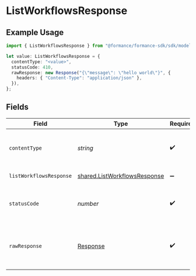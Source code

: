 # ListWorkflowsResponse

## Example Usage

```typescript
import { ListWorkflowsResponse } from "@formance/formance-sdk/sdk/models/operations";

let value: ListWorkflowsResponse = {
  contentType: "<value>",
  statusCode: 410,
  rawResponse: new Response("{\"message\": \"hello world\"}", {
    headers: { "Content-Type": "application/json" },
  }),
};
```

## Fields

| Field                                                                               | Type                                                                                | Required                                                                            | Description                                                                         |
| ----------------------------------------------------------------------------------- | ----------------------------------------------------------------------------------- | ----------------------------------------------------------------------------------- | ----------------------------------------------------------------------------------- |
| `contentType`                                                                       | *string*                                                                            | :heavy_check_mark:                                                                  | HTTP response content type for this operation                                       |
| `listWorkflowsResponse`                                                             | [shared.ListWorkflowsResponse](../../../sdk/models/shared/listworkflowsresponse.md) | :heavy_minus_sign:                                                                  | List of workflows                                                                   |
| `statusCode`                                                                        | *number*                                                                            | :heavy_check_mark:                                                                  | HTTP response status code for this operation                                        |
| `rawResponse`                                                                       | [Response](https://developer.mozilla.org/en-US/docs/Web/API/Response)               | :heavy_check_mark:                                                                  | Raw HTTP response; suitable for custom response parsing                             |